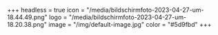 +++
headless = true
icon = "/media/bildschirmfoto-2023-04-27-um-18.44.49.png"
logo = "/media/bildschirmfoto-2023-04-27-um-18.20.38.png"
image = "/img/default-image.jpg"
color = "#5d9fbd"
+++
